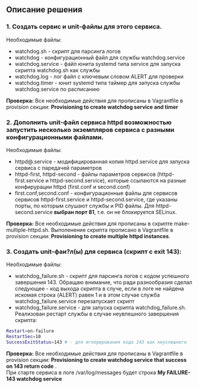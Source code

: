 ## Описание решения


### 1. Создать сервис и unit-файлы для этого сервиса.
Необходимые файлы:
- watchdog.sh - скрипт для парсинга логов
- watchdog - конфигурационный файл для службы watchdog.service
- watchdog.service - файл юнита systemd типа service для запуска скрипта watchdog.sh как службы
- watchdog.log - лог файл с ключевым словом ALERT для проверки
- watchdog.timer - юнит systemd типа таймер для запуска службы watchdog.service по расписанию

__Проверка:__
Все необходимые действия для прописаны в Vagrantfile в provision секции: __Provisioning to create watchdog service and timer__ 

### 2. Дополнить unit-файл сервиса httpd возможностью запустить несколько экземпляров сервиса с разными конфигурационными файлами.
Необходимые файлы:
- httpd@.service - модифицированная копия httpd.service для запуска сервиса с паредачей параметров
- httpd-first, httpd-second - файлы параметров сервисов (httpd-first.service и httpd-second.service), которые ссылаются на разные конфирурации httpd (first.conf и second.conf)
- first.conf,second.conf - конфигурационные файлы для сервисов сервисов httpd-first.service и httpd-second.service, где указаны порты, по которым слушают службы и PID файлы. Для httpd-second.service __выбран порт 81__, т.е. он не блокируется SELinux.  
  
 __Проверка:__
Все необходимые действия для прописаны в скрипте make-multiple-httpd.sh. Выполенение скрипта прописано в Vagrantfile в provision секции: __Provisioning to create multiple httpd instances__.

### 3. Создать unit-фаи?л(ы) для сервиса (скрипт с exit 143):
Необходимые файлы:
- watchdog_failure.sh - скрипт для парсинга логов c кодом успешного завершения 143. Обращаю внимание, что ради разнообразия сделал следующее - код выхода скрипта в случе, если в логе не найдена искомая строка (ALERT) равен 1 и в этом случае служба watchdog_failure.service перезапускает скрипт
- watchdog_failure.service - для запуска скрипта watchdog_failure.sh. Реализован рестарт службы в случае неувпешного завершения скрипта:
```sh
Restart=on-failure
RestartSec=10
SuccessExitStatus=143 # - для игнорирования кода 143 как неуспешного
```
__Проверка:__
Все необходимые действия для прописаны в Vagrantfile в provision секции: __Provisioning to create watchdog service that success on 143 return code__ .  
При старте сервиса в логе /var/log/messages будет строка __My FAILURE-143 watchdog service__
